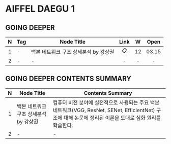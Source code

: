 # AIFFEL DAEGU 1

## GOING DEEPER

|N|Tag|Node Title|Link|W|Open|
|:---:|---|---|:---:|:---:|:---:|
|1|-|백본 네트워크 구조 상세분석 by 강상권|[📋]()|12|03.15|
|2|-|-|-|-|-|-|-|

## GOING DEEPER CONTENTS SUMMARY

|N|Node Title|Contents Summary|
|:---:|---|---|
|1|백본 네트워크 구조 상세분석 by 강상권|컴퓨터 비전 분야에 실전적으로 사용되는 주요 백본 네트워크(VGG, ResNet, SENet, EfficientNet) 구조에 대해 논문에 정리된 이론을 토대로 심화 원리를 학습한다.|
|2|-|-|
